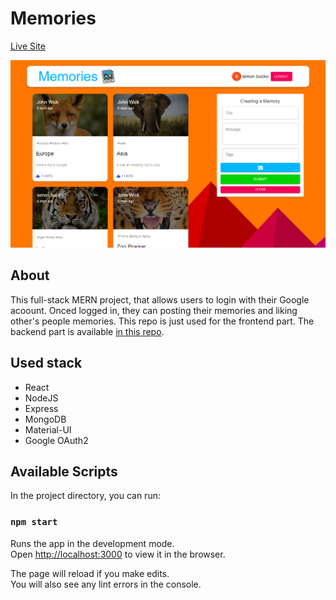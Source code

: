# Memories

[Live Site](https://memories-a-p-p.netlify.app/)

<img src="https://github.com/simonbucko/portfolio/blob/master/images/memoriesApp.PNG" alt="pathvisualizer"/>

## About

This full-stack MERN project, that allows users to login with their Google acoount. Onced logged in, they can posting their memories and liking other's people memories. This repo is just used for the frontend part. The backend part is available [in this repo](https://github.com/simonbucko/memories_app_server).

## Used stack

- React
- NodeJS
- Express
- MongoDB
- Material-UI
- Google OAuth2

## Available Scripts

In the project directory, you can run:

### `npm start`

Runs the app in the development mode.\
Open [http://localhost:3000](http://localhost:3000) to view it in the browser.

The page will reload if you make edits.\
You will also see any lint errors in the console.
